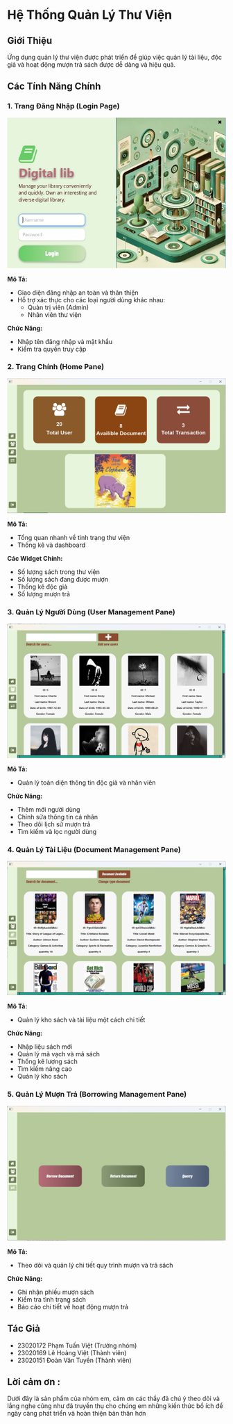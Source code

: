 # Hệ Thống Quản Lý Thư Viện

## Giới Thiệu
Ứng dụng quản lý thư viện được phát triển để giúp việc quản lý tài liệu, độc giả và hoạt động mượn trả sách được dễ dàng và hiệu quả.

## Các Tính Năng Chính

### 1. Trang Đăng Nhập (Login Page)
![Trang Đăng Nhập](https://github.com/DoanTuyen23/photo/blob/main/50e164c1-5de8-41d7-8a10-278f74281aa4.jpg)

**Mô Tả:** 
- Giao diện đăng nhập an toàn và thân thiện
- Hỗ trợ xác thực cho các loại người dùng khác nhau:
  - Quản trị viên (Admin)
  - Nhân viên thư viện

**Chức Năng:**
- Nhập tên đăng nhập và mật khẩu
- Kiểm tra quyền truy cập

### 2. Trang Chính (Home Pane)
![Trang Chính](https://github.com/DoanTuyen23/photo/blob/main/4c37a978-de63-49a2-b146-374787a7f7ac.jpg)

**Mô Tả:** 
- Tổng quan nhanh về tình trạng thư viện
- Thống kê và dashboard

**Các Widget Chính:**
- Số lượng sách trong thư viện
- Số lượng sách đang được mượn
- Thống kê độc giả
- Số lượng mượn trả

### 3. Quản Lý Người Dùng (User Management Pane)
![Quản Lý Người Dùng](https://github.com/DoanTuyen23/photo/blob/main/f6db3461-d214-4336-a4ef-7e8618a9a145.jpg)

**Mô Tả:**
- Quản lý toàn diện thông tin độc giả và nhân viên

**Chức Năng:**
- Thêm mới người dùng
- Chỉnh sửa thông tin cá nhân
- Theo dõi lịch sử mượn trả
- Tìm kiếm và lọc người dùng

### 4. Quản Lý Tài Liệu (Document Management Pane)
![Quản Lý Tài Liệu](https://github.com/DoanTuyen23/photo/blob/main/0d789958-2375-4d5d-8cac-3a5d94131a03.jpg)

**Mô Tả:**
- Quản lý kho sách và tài liệu một cách chi tiết

**Chức Năng:**
- Nhập liệu sách mới
- Quản lý mã vạch và mã sách
- Thống kê lượng sách
- Tìm kiếm nâng cao
- Quản lý kho sách

### 5. Quản Lý Mượn Trả (Borrowing Management Pane)
![Quản Lý Mượn Trả](https://github.com/DoanTuyen23/photo/blob/main/0bfd1772-0f3a-406f-978f-97324f88c1d3.jpg)

**Mô Tả:**
- Theo dõi và quản lý chi tiết quy trình mượn và trả sách

**Chức Năng:**
- Ghi nhận phiếu mượn sách
- Kiểm tra tình trạng sách
- Báo cáo chi tiết về hoạt động mượn trả

## Tác Giả
- 23020172 Phạm Tuấn Việt (Trưởng nhóm)
- 23020169 Lê Hoàng Việt (Thành viên)
- 23020151 Đoàn Văn Tuyền (Thành viên)

## Lời cảm ơn :
Dưới đây là sản phẩm của nhóm em, cảm ơn các thầy đã chú ý theo dõi và lắng nghe cũng như đã truyền thụ cho chúng em những kiến thức bổ ích để ngày càng phát triển và hoàn thiện bản thân hơn

